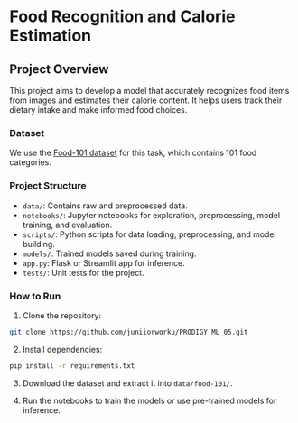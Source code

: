 # Food Recognition and Calorie Estimation

## Project Overview
This project aims to develop a model that accurately recognizes food items from images and estimates their calorie content. It helps users track their dietary intake and make informed food choices.

### Dataset
We use the [Food-101 dataset](https://www.kaggle.com/dansbecker/food-101) for this task, which contains 101 food categories.

### Project Structure
- `data/`: Contains raw and preprocessed data.
- `notebooks/`: Jupyter notebooks for exploration, preprocessing, model training, and evaluation.
- `scripts/`: Python scripts for data loading, preprocessing, and model building.
- `models/`: Trained models saved during training.
- `app.py`: Flask or Streamlit app for inference.
- `tests/`: Unit tests for the project.
  
### How to Run
1. Clone the repository:

```sh
git clone https://github.com/juniiorworku/PRODIGY_ML_05.git

```
2. Install dependencies:

```sh
pip install -r requirements.txt
```
3. Download the dataset and extract it into `data/food-101/`.

4. Run the notebooks to train the models or use pre-trained models for inference.